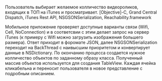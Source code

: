 Пользователь выбирает желаемое колличество видеороликов, входящих в ТОП на iTunes и просматривает.
[Objective]-C, Grand Central Dispatch, iTunes Rest API, NSGSONSerialization, Reachability.framework

Мобильное приложение проверяет доступные варианты связи (Wifi, Cell, NoConnection) и в соответсвии с этим делает запрос на сервер iTunes (к примеру с Wifi можно загрузить изображения большего размера).
Ответ приходит в форомате JSON, далее NSGSONSerialization переходит на BackThread c наивысшим приоритетом и конвертирует данные в NSDictionary.
По окончанию процесса создается нужное колличество объектов по заданному образу класса.
Полученный массив объектов используется для создания TableView. Каждая ячейка кликабельна и переносит пользователя в новое представление с подробным описанием.
